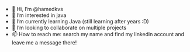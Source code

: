 - 👋 Hi, I’m @hamedkvs
- 👀 I’m interested in java 
- 🌱 I’m currently learning Java (still learning after years :D) 
- 💞️ I’m looking to collaborate on multiple projects 
- 📫 How to reach me: search my name and find my linkedin account and leave me a message there! 

<!---
hamedkvs/hamedkvs is a ✨ special ✨ repository because its `README.md` (this file) appears on your GitHub profile.
You can click the Preview link to take a look at your changes.
--->
